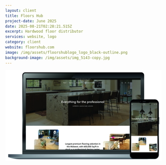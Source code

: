 ```yaml
---
layout: client
title: Floors Hub
project-date: June 2025
date: 2025-08-21T02:28:21.515Z
excerpt: Hardwood floor distributor
services: website, logo
category: client
website: floorshub.com
image: /img/assets/floorshublogo_logo_black-outline.png
background-image: /img/assets/img_5143-copy.jpg
---
```

![](/img/assets/floorshub.jpg)